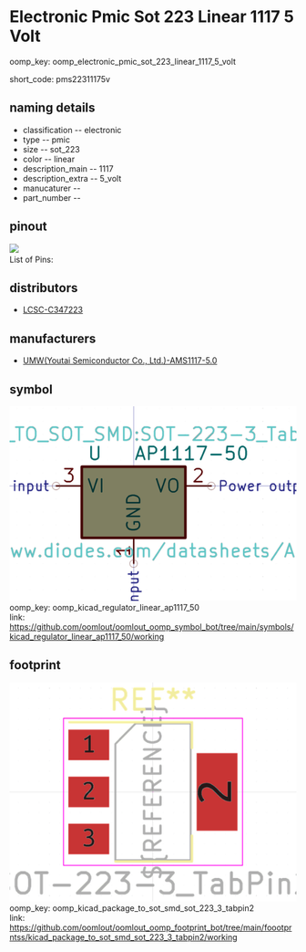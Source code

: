 # Electronic Pmic Sot 223 Linear 1117 5 Volt
oomp_key: oomp_electronic_pmic_sot_223_linear_1117_5_volt  

short_code: pms22311175v
## naming details
* classification -- electronic
* type -- pmic
* size -- sot_223
* color -- linear
* description_main -- 1117
* description_extra -- 5_volt
* manucaturer -- 
* part_number -- 
## pinout
![](working_pinout_600.png)  
List of Pins:

## distributors
* [LCSC-C347223](https://lcsc.com/product-detail/C347223.html)  

## manufacturers
* [UMW(Youtai Semiconductor Co., Ltd.)-AMS1117-5.0]()  

## symbol

![](symbol/0/working/working_600.png)  
oomp_key: oomp_kicad_regulator_linear_ap1117_50  
link: https://github.com/oomlout/oomlout_oomp_symbol_bot/tree/main/symbols/kicad_regulator_linear_ap1117_50/working  

## footprint

![](footprint/0/working/working_600.png)  
oomp_key: oomp_kicad_package_to_sot_smd_sot_223_3_tabpin2  
link: https://github.com/oomlout/oomlout_oomp_footprint_bot/tree/main/foootprntss/kicad_package_to_sot_smd_sot_223_3_tabpin2/working  

